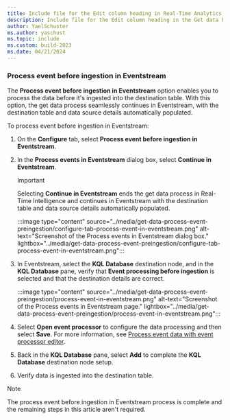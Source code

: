 ```yaml
---
title: Include file for the Edit column heading in Real-Time Analytics
description: Include file for the Edit column heading in the Get data hub in Real-Time Analytics
author: YaelSchuster
ms.author: yaschust
ms.topic: include
ms.custom: build-2023
ms.date: 04/21/2024
---
```

### Process event before ingestion in Eventstream

The **Process event before ingestion in Eventstream** option enables you to process the data before it's ingested into the destination table. With this option, the get data process seamlessly continues in Eventstream, with the destination table and data source details automatically populated.

To process event before ingestion in Eventstream:

1. On the **Configure** tab, select **Process event before ingestion in Eventstream**.

1. In the **Process events in Eventstream** dialog box, select **Continue in Eventstream**.

    > [!IMPORTANT]
    > Selecting **Continue in Eventstream** ends the get data process in Real-Time Intelligence and continues in Eventstream with the destination table and data source details automatically populated.

    :::image type="content" source="../media/get-data-process-event-preingestion/configure-tab-process-event-in-eventstream.png" alt-text="Screenshot of the Process events in Eventstream dialog box." lightbox="../media/get-data-process-event-preingestion/configure-tab-process-event-in-eventstream.png":::

1. In Eventstream, select the **KQL Database** destination node, and in the **KQL Database** pane, verify that **Event processing before ingestion** is selected and that the destination details are correct.

    :::image type="content" source="../media/get-data-process-event-preingestion/process-event-in-eventstream.png" alt-text="Screenshot of the Process events in Eventstream page." lightbox="../media/get-data-process-event-preingestion/process-event-in-eventstream.png":::

1. Select **Open event processor** to configure the data processing and then select **Save**. For more information, see [Process event data with event processor editor](../event-streams/process-events-using-event-processor-editor.md).
1. Back in the **KQL Database** pane, select **Add** to complete the **KQL Database** destination node setup.
1. Verify data is ingested into the destination table.

> [!NOTE]
> The process event before ingestion in Eventstream process is complete and the remaining steps in this article aren't required.